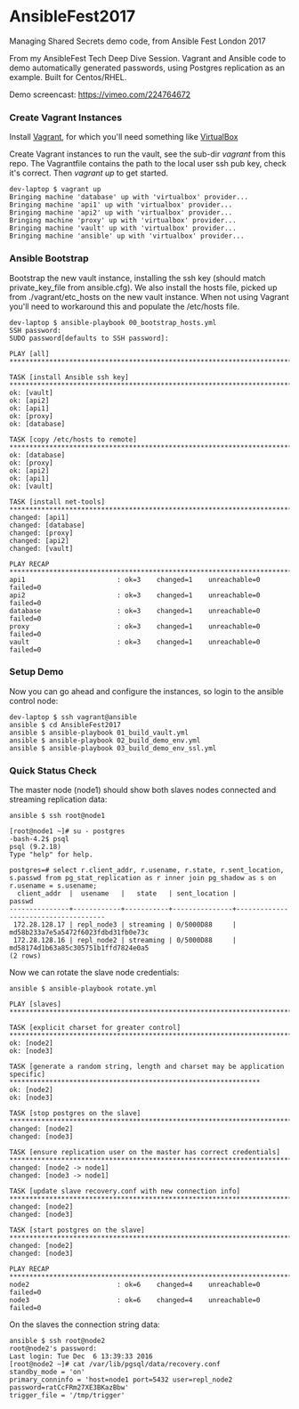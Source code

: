 # AnsibleFest2017
Managing Shared Secrets demo code, from Ansible Fest London 2017

From my AnsibleFest Tech Deep Dive Session.   Vagrant and Ansible code to demo automatically generated passwords, using Postgres replication as an example.   Built for Centos/RHEL.

Demo screencast: https://vimeo.com/224764672

### Create Vagrant Instances
Install [Vagrant](https://www.vagrantup.com/downloads.html), for which you'll need something like [VirtualBox](https://www.virtualbox.org/wiki/Downloads)

Create Vagrant instances to run the vault, see the sub-dir _vagrant_ from this repo.
The Vagrantfile contains the path to the local user ssh pub key, check it's correct.
Then _vagrant up_ to get started.

```
dev-laptop $ vagrant up
Bringing machine 'database' up with 'virtualbox' provider...
Bringing machine 'api1' up with 'virtualbox' provider...
Bringing machine 'api2' up with 'virtualbox' provider...
Bringing machine 'proxy' up with 'virtualbox' provider...
Bringing machine 'vault' up with 'virtualbox' provider...
Bringing machine 'ansible' up with 'virtualbox' provider...
```

### Ansible Bootstrap
Bootstrap the new vault instance, installing the ssh key (should match private_key_file from ansible.cfg).   We also install the hosts file, picked up from ./vagrant/etc_hosts on the new vault instance.   When not using Vagrant you'll need to workaround this and populate the /etc/hosts file.
```
dev-laptop $ ansible-playbook 00_bootstrap_hosts.yml
SSH password:
SUDO password[defaults to SSH password]:

PLAY [all] *******************************************************************************************************************************************

TASK [install Ansible ssh key] ***********************************************************************************************************************
ok: [vault]
ok: [api2]
ok: [api1]
ok: [proxy]
ok: [database]

TASK [copy /etc/hosts to remote] *********************************************************************************************************************
ok: [database]
ok: [proxy]
ok: [api2]
ok: [api1]
ok: [vault]

TASK [install net-tools] *****************************************************************************************************************************
changed: [api1]
changed: [database]
changed: [proxy]
changed: [api2]
changed: [vault]

PLAY RECAP *******************************************************************************************************************************************
api1                       : ok=3    changed=1    unreachable=0    failed=0   
api2                       : ok=3    changed=1    unreachable=0    failed=0   
database                   : ok=3    changed=1    unreachable=0    failed=0   
proxy                      : ok=3    changed=1    unreachable=0    failed=0   
vault                      : ok=3    changed=1    unreachable=0    failed=0
```

### Setup Demo
Now you can go ahead and configure the instances, so login to the ansible control node:
```
dev-laptop $ ssh vagrant@ansible
ansible $ cd AnsibleFest2017
ansible $ ansible-playbook 01_build_vault.yml
ansible $ ansible-playbook 02_build_demo_env.yml
ansible $ ansible-playbook 03_build_demo_env_ssl.yml
```

### Quick Status Check
The master node (node1) should show both slaves nodes connected and streaming replication data:
```
ansible $ ssh root@node1

[root@node1 ~]# su - postgres
-bash-4.2$ psql
psql (9.2.18)
Type "help" for help.

postgres=# select r.client_addr, r.usename, r.state, r.sent_location, s.passwd from pg_stat_replication as r inner join pg_shadow as s on r.usename = s.usename;
  client_addr  |  usename   |   state   | sent_location |               passwd                
---------------+------------+-----------+---------------+-------------------------------------
 172.28.128.17 | repl_node3 | streaming | 0/5000D88     | md58b233a7e5a5472f6023fdbd31fb0e73c
 172.28.128.16 | repl_node2 | streaming | 0/5000D88     | md58174d1b63a85c305751b1ffd7824e0a5
(2 rows)
```
Now we can rotate the slave node credentials:
```
ansible $ ansible-playbook rotate.yml

PLAY [slaves] *********************************************************************************************************************************

TASK [explicit charset for greater control] ***************************************************************************************************
ok: [node2]
ok: [node3]

TASK [generate a random string, length and charset may be application specific] ***************************************************************
ok: [node2]
ok: [node3]

TASK [stop postgres on the slave] *************************************************************************************************************
changed: [node2]
changed: [node3]

TASK [ensure replication user on the master has correct credentials] **************************************************************************
changed: [node2 -> node1]
changed: [node3 -> node1]

TASK [update slave recovery.conf with new connection info] ************************************************************************************
changed: [node2]
changed: [node3]

TASK [start postgres on the slave] ************************************************************************************************************
changed: [node2]
changed: [node3]

PLAY RECAP ************************************************************************************************************************************
node2                      : ok=6    changed=4    unreachable=0    failed=0   
node3                      : ok=6    changed=4    unreachable=0    failed=0
```
On the slaves the connection string data:
```
ansible $ ssh root@node2
root@node2's password:
Last login: Tue Dec  6 13:39:33 2016
[root@node2 ~]# cat /var/lib/pgsql/data/recovery.conf
standby_mode = 'on'
primary_conninfo = 'host=node1 port=5432 user=repl_node2 password=ratCcFRm27XE3BKazBbw'
trigger_file = '/tmp/trigger'
```
